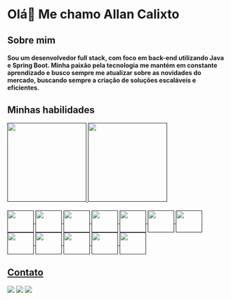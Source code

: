 # Olá👋 Me chamo Allan Calixto


## Sobre mim
#### Sou um desenvolvedor full stack, com foco em back-end utilizando Java e Spring Boot. Minha paixão pela tecnologia me mantém em constante aprendizado e busco sempre me atualizar sobre as novidades do mercado, buscando sempre a criação de soluções escaláveis e eficientes.

##

## Minhas habilidades

<div>
  <a href="">
  <img height="180em" src="https://github-readme-stats.vercel.app/api?username=AllanCalixto&show_icons=true&include_all_commits=true&count_private=true" />
  <img height="180em" src="https://github-readme-stats.vercel.app/api/top-langs/?username=AllanCalixto&layout=compact&langs_count=16&theme=default" />
</div>

<div style="display: inline_block"><br>
  <img align="center" alt="" height="50" width="60" src="https://cdn.jsdelivr.net/gh/devicons/devicon/icons/java/java-original-wordmark.svg">
  <img align="center" alt="" height="50" width="60" src="https://cdn.jsdelivr.net/gh/devicons/devicon/icons/spring/spring-original.svg">
  <img align="center" alt="" height="50" width="60" src="https://cdn.jsdelivr.net/gh/devicons/devicon/icons/postgresql/postgresql-original.svg">
  <img align="center" alt="" height="50" width="60" src="https://cdn.jsdelivr.net/gh/devicons/devicon/icons/docker/docker-original.svg">
  <img align="center" alt="" height="50" width="60" src="https://cdn.jsdelivr.net/gh/devicons/devicon/icons/mysql/mysql-original.svg">
  <img align="center" alt="" height="50" width="60" src="https://cdn.jsdelivr.net/gh/devicons/devicon/icons/php/php-original.svg">
  <img align="center" alt="" height="50" width="60" src="https://cdn.jsdelivr.net/gh/devicons/devicon/icons/laravel/laravel-plain-wordmark.svg">
  <img align="center" alt="" height="50" width="60" src="https://cdn.jsdelivr.net/gh/devicons/devicon/icons/linux/linux-original.svg">
  <img align="center" alt="" height="50" width="60" src="https://cdn.jsdelivr.net/gh/devicons/devicon/icons/react/react-original.svg">
  <img align="center" alt="" height="50" width="60" src="https://cdn.jsdelivr.net/gh/devicons/devicon/icons/javascript/javascript-original.svg">
  <img align="center" alt="" height="50" width="60" src="https://cdn.jsdelivr.net/gh/devicons/devicon/icons/css3/css3-original.svg">
  <img align="center" alt="" height="50" width="60" src="https://cdn.jsdelivr.net/gh/devicons/devicon/icons/html5/html5-original.svg">

</div>

##
  
## Contato
<div> 
  <a href="" target="_blank"><img src="https://img.shields.io/badge/-Instagram-%23E4405F?style=for-the-badge&logo=instagram&logoColor=white" target="_blank"></a>
  <a href = "mailto:"><img src="https://img.shields.io/badge/-Gmail-%23333?style=for-the-badge&logo=gmail&logoColor=white" target="_blank"></a>
  <a href="" target="_blank"><img src="https://img.shields.io/badge/-LinkedIn-%230077B5?style=for-the-badge&logo=linkedin&logoColor=white" target="_blank"></a> 
  
</div>
